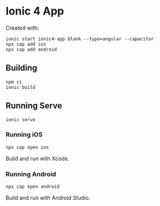# Ionic 4 App

Created with:

```
ionic start ionic4-app blank --type=angular --capacitor
npx cap add ios
npx cap add android
```

## Building

```
npm ci
ionic build
```

## Running Serve

```
ionic serve
```

### Running iOS

```
npx cap open ios
```

Build and run with Xcode.

### Running Android

```
npx cap open android
```

Build and run with Android Studio.